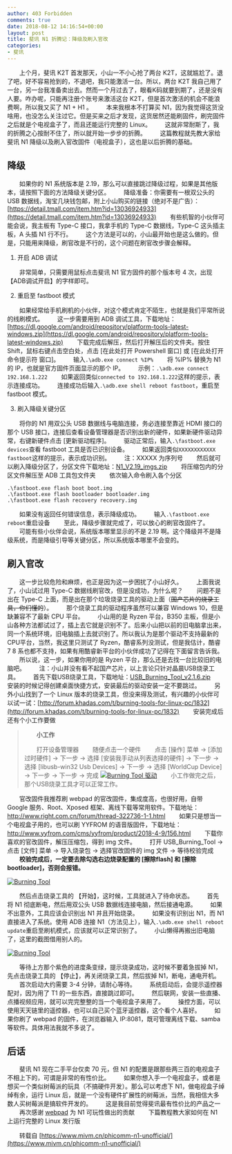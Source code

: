 ```yaml
---
author: 403 Forbidden
comments: true
date: 2018-08-12 14:16:54+00:00
layout: post
title: 斐讯 N1 折腾记：降级及刷入官改
categories:
- 斐讯
---
```

　　上个月，斐讯 K2T 首发那天，小山一不小心抢了两台 K2T，这就尴尬了。退了吧，好不容易抢到的，不退吧，我只能激活一台。所以，两台 K2T 我自己用了一台，另一台我准备卖出去。然而一个月过去了，眼看K码就要到期了，还是没有人要。咋办呢，只能再注册个账号来激活这台 K2T，但是首次激活的机会不能浪费啊，所以我又买了 N1 + H1 。
　　本来我根本不打算买 N1，因为我觉得这货没啥用，也没怎么关注过它。但是买来之后才发现，这货居然还能刷固件，刷完固件之后就是个电视盒子了，而且还能运行完整的 Linux。
　　这就非常耐斯了，我的折腾之心按耐不住了，所以就开始一步步的折腾。
　　这篇教程就先教大家给 斐讯 N1 降级以及刷入官改固件（电视盒子），这也是以后折腾的基础。

## 降级

　　如果你的 N1 系统版本是 2.19，那么可以直接跳过降级过程，如果是其他版本，请按照下面的方法降级关键分区。
　　降级准备：你需要有一根双公头的 USB 数据线，淘宝几块钱包邮，附上小山购买的链接（绝对不是广告）：[https://detail.tmall.com/item.htm?id=13036924933](https://detail.tmall.com/item.htm?id=13036924933)
　　有些机智的小伙伴可能会说，我主板有 Type-C 接口，我拿手机的 Type-C 数据线，Type-C 这头插主板，A 头插 N1 行不行。
　　这个方法是可以的，小山最开始也是这么做的。但是，只能用来降级，刷官改是不行的，这个问题在刷官改步骤会解释。

1. 开启 ADB 调试

　　非常简单，只需要用鼠标点击斐讯 N1 官方固件的那个版本号 4 次，出现 【ADB调试开启】的字样即可。

2. 重启至 fastboot 模式

　　如果经常给手机刷机的小伙伴，对这个模式肯定不陌生，也就是我们平常所说的线刷模式。
　　这一步需要用到 ADB 调试工具，下载地址：[https://dl.google.com/android/repository/platform-tools-latest-windows.zip](https://dl.google.com/android/repository/platform-tools-latest-windows.zip)
　　下载完成后解压，然后打开解压后的文件夹。按住 Shift，鼠标右键点击空白处，点击 [在此处打开 Powershell 窗口] 或 [在此处打开 命令提示符 窗口]。
　　输入``.\adb.exe connect %IP%``
　　将 %IP% 替换为 N1 的 IP，也就是官方固件页面显示的那个 IP。
　　示例：``.\adb.exe connect 192.168.1.222``
　　如果返回类似``connected to 192.168.1.222``这样的提示，表示连接成功。
　　连接成功后输入``.\adb.exe shell reboot fastboot``，重启至 fastboot 模式。

3. 刷入降级关键分区

　　将你的 N1 用双公头 USB 数据线与电脑连接，务必连接至靠近 HDMI 接口的那个 USB 接口，连接后查看设备管理器是否识别出新的硬件，如果新硬件驱动异常，右键新硬件点击 [更新驱动程序]。
　　驱动正常后，输入``.\fastboot.exe devices``查看 fastboot 工具是否已识别设备。
　　如果返回类似``XXXXXXXXXXXX fastboot``这样的提示，表示成功识别。
　　注：XXXXX 为序列号
　　然后就可以刷入降级分区了，分区文件下载地址：[N1_V2.19_imgs.zip](/uploads/2018/08/N1_V2.19_imgs.zip)
　　将压缩包内的分区文件解压至 ADB 工具包文件夹
　　依次输入命令刷入各个分区

```shell
.\fastboot.exe flash boot boot.img
.\fastboot.exe flash bootloader bootloader.img
.\fastboot.exe flash recovery recovery.img
```

　　如果没有返回任何错误信息，表示降级成功。
　　输入``.\fastboot.exe reboot``重启设备
　　至此，降级步骤就完成了，可以放心的刷官改固件了。
　　可能有些小伙伴会说，系统版本哪里显示的不是 2.19 啊。这个降级并不是降级系统，而是降级引导等关键分区，所以系统版本哪里不会变的。

## 刷入官改

　　这一步比较危险和麻烦，也正是因为这一步困扰了小山好久。
　　上面我说了，小山试过用 Type-C 数据线刷官改，但是没成功，为什么呢？
　　问题不是出在 Type-C 上面，而是出在那个垃圾烧录工具的驱动上面（~~国产芯片的烧录工具，你们懂的~~）。
　　那个烧录工具的驱动程序虽然可以兼容 Windows 10，但是缺兼容不了最新 CPU 平台。
　　小山用的是 Ryzen 平台，B350 主板，但是小山各种方法都试过了，插上去它就是识别不了。后来小山把以前的旧电脑拿出来，同一个系统环境，旧电脑插上去就识别了。所以我认为是那个驱动不支持最新的CPU平台，当然，我这里只测试了 Ryzen，酷睿系列没测试，但是我估计，酷睿 7 8 系也都不支持，如果有用酷睿新平台的小伙伴成功了记得在下面留言告诉我。
　　所以说，这一步，如果你用的是 Ryzen 平台，那么还是去找一台比较旧的电脑吧。
　　注：小山并没有看不起国产芯片，以上言论只针对晶晨USB烧录工具。
　　首先下载USB烧录工具，下载地址：[USB_Burning_Tool_v2.1.6.zip](/uploads/2018/08/USB_Burning_Tool_v2.1.6.zip)
　　安装的时候记得创建桌面快捷方式，安装最后的驱动安装一定不要跳过。
　　另外小山找到了一个 Linux 版本的烧录工具，但没来得及测试，有兴趣的小伙伴可以试一试：[http://forum.khadas.com/t/burning-tools-for-linux-pc/1832](http://forum.khadas.com/t/burning-tools-for-linux-pc/1832)
　　安装完成后还有个小工作要做

>　　**小工作**
>
>　　打开设备管理器
>　　随便点击一个硬件
>　　点击 [操作] 菜单 → [添加过时硬件] → 下一步 → 选择 [安装我手动从列表选择的硬件] → 下一步 → 选择 [libusb-win32 Usb Devices] → 下一步 →  选择 [WorldCup Device] → 下一步 →  下一步 → 完成
>[![Burning Tool 驱动](/uploads/2018/08/Burning_Tool_Driver.png)](/uploads/2018/08/Burning_Tool_Driver.png)
>　　小工作做完之后，那个USB烧录工具才可以正常工作。

　　官改固件我推荐刷 webpad 的官改固件，集成度高，也很好用，自带 Google 服务、Root、Xposed 框架、离线下载等常用软件。下载地址：http://www.right.com.cn/forum/thread-322736-1-1.html
　　如果只是想当一个电视盒子用的，也可以刷 YYFROM 的语音版固件，下载地址：http://www.yyfrom.com/cms/yyfrom/product/2018-4-9/156.html
　　下载你喜欢的官改固件，解压压缩包，得到 img 文件。
　　打开 USB_Burning_Tool → 点击 [文件] 菜单 → 导入烧录包 → 选择官改固件的 img 文件 → 等待校验完成
　　**校验完成后，一定要去除勾选右边烧录配置的 [擦除flash] 和 [擦除bootloader]，否则会报错。**

[![Burning Tool](/uploads/2018/08/Burning_Tool_01.png)](/uploads/2018/08/Burning_Tool_01.png)

　　然后点击烧录工具的 【开始】，这时候，工具就进入了待命状态。
　　首先将 N1 彻底断电，然后用双公头 USB 数据线连接电脑，然后接通电源。
　　如果不出意外，工具应该会识别出 N1 并且开始烧录。
　　如果没有识别出 N1，而 N1 直接进入了系统。使用 ADB 连接 N1（方法见上），输入``.\adb.exe shell reboot update``重启至刷机模式，应该就可以正常识别了。
　　小山懒得再搬出旧电脑了，这里的截图借用别人的。

[![Burning Tool](/uploads/2018/08/Burning_Tool_02.png)](/uploads/2018/08/Burning_Tool_02.png)

　　等待上方那个紫色的进度条变绿，提示烧录成功，这时候不要着急拔掉 N1，先点击烧录工具的 【停止】，再关闭烧录工具，然后拔掉 N1，断电，通电开机。
　　首次启动大约需要 3-4 分钟，请耐心等待。
　　系统启动后，会提示遥控器配对，因为用了 T1 的一些东西，直接跳过即可。
　　然后联网，安装一些直播、点播视频应用，就可以完完整整的当一个电视盒子来用了。
　　操控方面，可以使用天天链里的遥控器，也可以自己买个蓝牙遥控器，这个看个人喜好。
　　如果你刷了 webpad 的固件，在浏览器输入 IP:8081，既可管理离线下载、samba等软件。具体用法我就不多说了。

## 后话

　　斐讯 N1 现在二手平台仅卖 70 元，但 N1 的配置是跟那些两三百的电视盒子不相上下的，可谓是非常的有性价比。
　　如果你想入手一个电视盒子，或者是想买一个类似树莓派的玩具（不搞硬件开发）。那么可以考虑下 N1，做电视盒子绰绰有余，运行 Linux 后，就是一个没有硬件扩展性的树莓派，当然，我相信大多数人买树莓派是搞软件开发的。
　　这是我目前觉得斐讯最有性价比的产品之一
　　再次感谢 [webpad](http://www.right.com.cn/forum/?4478) 为 N1 可玩性做出的贡献
　　下篇教程教大家如何在 N1 上运行完整的 Linux 发行版

　　转载自 [https://www.mivm.cn/phicomm-n1-unofficial/](https://www.mivm.cn/phicomm-n1-unofficial/)